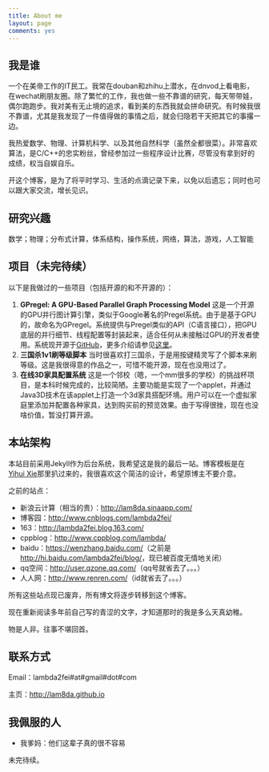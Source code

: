 ```yaml
---
title: About me
layout: page
comments: yes
---
```


## 我是谁

一个在美帝工作的IT民工。我常在douban和zhihu上潜水，在dnvod上看电影，在wechat刷朋友圈。除了繁忙的工作，我也做一些不靠谱的研究，每天带带娃，偶尔跑跑步。我对美有无止境的追求，看到美的东西我就会拼命研究。有时候我很不靠谱，尤其是我发现了一件值得做的事情之后，就会归隐若干天把其它的事撂一边。

我热爱数学、物理、计算机科学、以及其他自然科学（虽然全都很菜）。非常喜欢算法，是C/C++的忠实粉丝，曾经参加过一些程序设计比赛，尽管没有拿到好的成绩，权当自娱自乐。

开这个博客，是为了将平时学习、生活的点滴记录下来，以免以后遗忘；同时也可以跟大家交流，增长见识。

## 研究兴趣

数学；物理；分布式计算，体系结构，操作系统，网络，算法，游戏，人工智能

## 项目（未完待续）

以下是我做过的一些项目（包括开源的和不开源的）：

1. **GPregel: A GPU-Based Parallel Graph Processing Model**
这是一个开源的GPU并行图计算引擎，类似于Google著名的Pregel系统。由于是基于GPU的，故命名为GPregel。系统提供与Pregel类似的API（C语言接口），把GPU底层的并行细节、线程配置等封装起来，适合任何从未接触过GPU的开发者使用。系统现开源于[GitHub](https://github.com/lam8da/gpregel)，更多介绍请参见[这里](https://docs.google.com/file/d/0B9nsNVKfFotgaVRlX3lHOFRsTXM/edit)。
2. **三国杀1v1刷等级脚本** 当时很喜欢打三国杀，于是用按键精灵写了个脚本来刷等级。这是我很得意的作品之一，可惜不能开源，现在也没用过了。
3. **在线3D家具配置系统** 这是一个邻校（嗯，一个mm很多的学校）的挑战杯项目，是本科时候完成的，比较简陋。主要功能是实现了一个applet，并通过Java3D技术在该applet上打造一个3d家具搭配环境。用户可以在一个虚拟家庭里添加并配置各种家具，达到购买前的预览效果。由于写得很挫，现在也没啥价值，暂没打算开源。

## 本站架构

本站目前采用Jekyll作为后台系统，我希望这是我的最后一站。博客模板是在[Yihui Xie](http://yihui.name/)那里扒过来的，我很喜欢这个简洁的设计，希望原博主不要介意。

之前的站点：

- 新浪云计算（相当的贵）：<http://lam8da.sinaapp.com/>
- 博客园：<http://www.cnblogs.com/lambda2fei/>
- 163：<http://lambda2fei.blog.163.com/>
- cppblog：<http://www.cppblog.com/lambda/>
- baidu：<https://wenzhang.baidu.com/>（之前是<http://hi.baidu.com/lambda2fei/blog/>，现已被百度无情地关闭）
- qq空间：<http://user.qzone.qq.com/>（qq号就省去了。。。）
- 人人网：<http://www.renren.com/>（id就省去了。。。）

所有这些站点现已废弃，所有博文将逐步转移到这个博客。

现在重新阅读多年前自己写的青涩的文字，才知道那时的我是多么天真幼稚。

物是人非。往事不堪回首。

## 联系方式

Email：lambda2fei#at#gmail#dot#com

主页：<http://lam8da.github.io>

## 我佩服的人

- 我爹妈：他们这辈子真的很不容易

<!--
- 杨阳：一个苦人，2008年一个夏雨夜说“我把一件工作当另一件工作的休息”，我不用想长征两万五，这个人就足以当苦的底线了
- 王明夫、王丰和杨大林老师：思维、气场；2008-2009年士兵突击
- 卢鸫翔：专业 + 敬业，尤其在2012年2月9日让我深感敬佩
- John Tukey：我认为他是小宇宙最强的统计学家，似乎抬手就能开创一个领域
- David Donoho：《数据科学50年》是从学术角度谈数据科学的唯一一篇没水分的文章
- John Kimmel：爱护作者的出版人
- Michael Lawrence：天才人物，也是做基础建设工作的人，除了代码之外，写作水平也是超一流，值得学习，这个时代缺少这种在底层工作而且极其低调的人
- [Qu Long](http://longor.public.iastate.edu/)（传说中的rtist）：我称之为[COS论坛](http://cos.name/cn/)上最聪明的人
- Bill Cleveland：除了他在统计图形方面的工作之外，还有一篇十年前关于[Data Science](http://cm.bell-labs.com/cm/ms/departments/sia/doc/datascience.pdf)的一篇文章让我深为认同
- 邱怡轩：我就不表扬了，否则他又要一天到晚顶个大鸭梨了
-->

未完待续。
